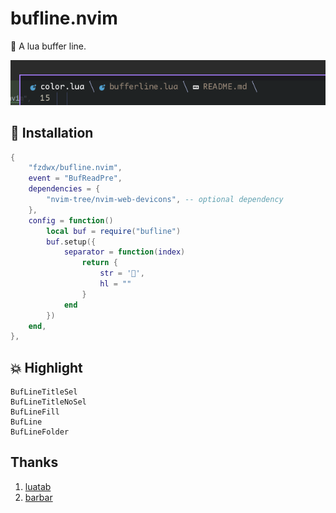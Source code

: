 # bufline.nvim

🤏 A lua buffer line.

![img.png](img.png)

## 🤖 Installation

```lua
{
    "fzdwx/bufline.nvim",
    event = "BufReadPre",
    dependencies = {
        "nvim-tree/nvim-web-devicons", -- optional dependency
    },
    config = function()
        local buf = require("bufline")
        buf.setup({
            separator = function(index)
                return {
                    str = '',
                    hl = ""
                }
            end
        })
    end,
},
```

## 💥 Highlight

```text
BufLineTitleSel
BufLineTitleNoSel
BufLineFill
BufLine
BufLineFolder
```

## Thanks
1. [luatab](https://github.com/alvarosevilla95/luatab.nvim)
2. [barbar](https://github.com/romgrk/barbar.nvim)